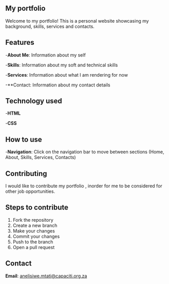  ## My portfolio
 
 Welcome to my portfolio! This is a personal website showcasing my background, skills, services and contacts.
## Features
-**About Me**: Information about my self

-**Skills**: Information about my soft and technical skills

-**Services**: Information about what I am rendering for now

-**Contact: Information about my contact details

## Technology used 
-**HTML**

-**CSS**

## How to use 
-**Navigation**: Click on the navigation bar to move between sections (Home, About, Skills, Services, Contacts)

## Contributing
I would like to contribute my portfolio , inorder for me to be considered for other job opportunities.

## Steps to contribute
   1. Fork the repository
   2. Create a new branch
   3. Make your changes
   4. Commit your changes
   5. Push to the branch
   6. Open a pull request
      
## Contact
**Email**: anelisiwe.mtati@capaciti.org.za

